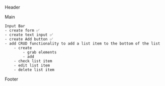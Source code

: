 
Header

Main

    Input Bar
    - create form ✅
    - create text input ✅
    - create Add button ✅
    - add CRUD functionality to add a list item to the bottom of the list 
        - create
            - grab elements
            - add 
        - check list item
        - edit list item
        - delete list item 

Footer